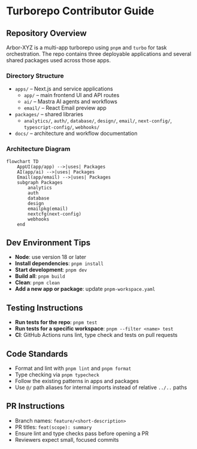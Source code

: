 # Turborepo Contributor Guide

## Repository Overview
Arbor-XYZ is a multi-app turborepo using `pnpm` and `turbo` for task orchestration. The repo contains three deployable applications and several shared packages used across those apps.

### Directory Structure
- `apps/` – Next.js and service applications
  - `app/` – main frontend UI and API routes
  - `ai/` – Mastra AI agents and workflows
  - `email/` – React Email preview app
- `packages/` – shared libraries
  - `analytics/`, `auth/`, `database/`, `design/`, `email/`, `next-config/`, `typescript-config/`, `webhooks/`
- `docs/` – architecture and workflow documentation

### Architecture Diagram
```mermaid
flowchart TD
    AppUI(app/app) -->|uses| Packages
    AI(app/ai) -->|uses| Packages
    Email(app/email) -->|uses| Packages
    subgraph Packages
        analytics
        auth
        database
        design
        emailpkg(email)
        nextcfg(next-config)
        webhooks
    end
```

## Dev Environment Tips
- **Node**: use version 18 or later
- **Install dependencies**: `pnpm install`
- **Start development**: `pnpm dev`
- **Build all**: `pnpm build`
- **Clean**: `pnpm clean`
- **Add a new app or package**: update `pnpm-workspace.yaml`

## Testing Instructions
- **Run tests for the repo**: `pnpm test`
- **Run tests for a specific workspace**: `pnpm --filter <name> test`
- **CI**: GitHub Actions runs lint, type check and tests on pull requests

## Code Standards
- Format and lint with `pnpm lint` and `pnpm format`
- Type checking via `pnpm typecheck`
- Follow the existing patterns in apps and packages
- Use `@/` path aliases for internal imports instead of relative `../..` paths

## PR Instructions
- Branch names: `feature/<short-description>`
- PR titles: `feat(scope): summary`
- Ensure lint and type checks pass before opening a PR
- Reviewers expect small, focused commits
